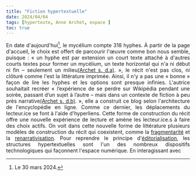 ```yaml
---
title: "Fiction hypertextuelle"
date: 2024/04/04
tags: [hypertexte, Anne Archet, espace ]
toc: true
---
```


<DIV STYLE="text-align:justify">

En date d'aujourd'hui[^1], le mycélium compte 318 hyphes. À partir de la page d'accueil, le choix est offert de parcourir l'œuvre comme bon nous semble, puisque : « un hyphe est par extension un court texte attaché à d'autres courts textes pour former un mycélium, un texte horizontal qui n'a ni début ni fin – seulement un milieu[(Archet s. d.a)](https://cgermain97.github.io/Feu-de-Foret/docs/biblio/). », le récit n'est pas clos, ni clôturé comme l'est la littérature imprimée. Ainsi, il n'y a pas une « bonne » façon de lire les hyphes et les options sont presque infinies. L'autrice souhaitait recréer « l’expérience de se perdre sur Wikipédia pendant une soirée, passant d’un sujet à l’autre – mais dans un contexte de fiction à peu près narrative[(Archet s. d.b)](https://cgermain97.github.io/Feu-de-Foret/docs/biblio/). », elle a construit ce blog selon l'architecture de l'encyclopédie en ligne. Comme ce dernier, les déplacements du lecteur.ice se font à l'aide d'hyperliens. Cette forme de construction du récit offre une nouvelle expérience de lecture et amène les lecteur.ice.s à faire des choix actifs. On voit dans cette nouvelle forme de littérature plusieurs modèles de construction du récit qui coexistent, comme la [fragmentarité](https://cgermain97.github.io/Feu-de-Foret/docs/fragment/) et la [renarrativisation](https://cgermain97.github.io/Feu-de-Foret/docs//). Pour reprendre le principe d'[éditorialisation](https://cgermain97.github.io/Feu-de-Foret/docs/%C3%A9dit/), les structures hypertextuelles sont l'un des nombreux dispositifs technologiques qui façonnent l'espace numérique. En interagissant avec 



[^1]: Le 30 mars 2024.
